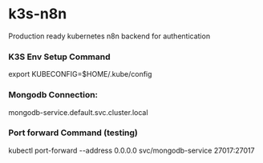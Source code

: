 # k3s-n8n
Production ready kubernetes n8n backend for authentication

### K3S Env Setup Command
export KUBECONFIG=$HOME/.kube/config

### Mongodb Connection: 
mongodb-service.default.svc.cluster.local

### Port forward Command (testing)
kubectl port-forward --address 0.0.0.0 svc/mongodb-service 27017:27017
